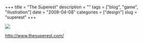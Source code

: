 +++
title = "The Superest"
description = ""
tags = ["blog", "game", "illustration"]
date = "2008-04-08"
categories = ["design"]
slug = "superest"
+++


 

  <div id="screens-thumbs" class="clearfix">
    <div class="txt-center" id="design-submission"><a href="http://www.thesuperest.com/"><img id='bluga-thumbnail-1182' class='bluga-thumbnail large' src='//media.konigi.com/bluga/
wt47fb799286415_0.jpg'/></a></div>  
  </div>   
<p><a href="http://www.thesuperest.com/">http://www.thesuperest.com/</a></p>




